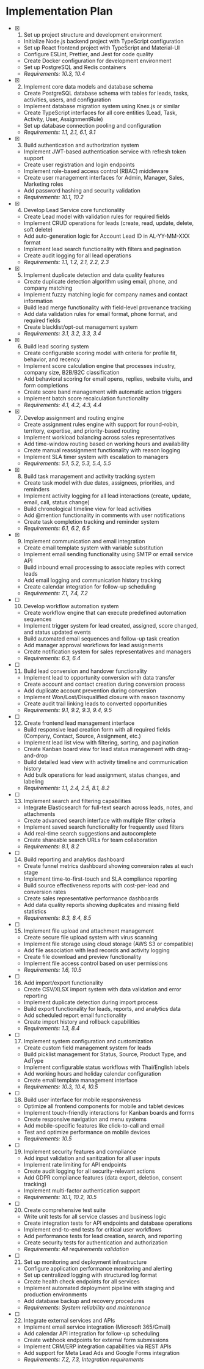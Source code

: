 # Implementation Plan

- [x] 1. Set up project structure and development environment
  - Initialize Node.js backend project with TypeScript configuration
  - Set up React frontend project with TypeScript and Material-UI
  - Configure ESLint, Prettier, and Jest for code quality
  - Create Docker configuration for development environment
  - Set up PostgreSQL and Redis containers
  - _Requirements: 10.3, 10.4_

- [x] 2. Implement core data models and database schema
  - Create PostgreSQL database schema with tables for leads, tasks, activities, users, and configuration
  - Implement database migration system using Knex.js or similar
  - Create TypeScript interfaces for all core entities (Lead, Task, Activity, User, AssignmentRule)
  - Set up database connection pooling and configuration
  - _Requirements: 1.1, 2.1, 6.1, 9.1_

- [x] 3. Build authentication and authorization system
  - Implement JWT-based authentication service with refresh token support
  - Create user registration and login endpoints
  - Implement role-based access control (RBAC) middleware
  - Create user management interfaces for Admin, Manager, Sales, Marketing roles
  - Add password hashing and security validation
  - _Requirements: 10.1, 10.2_

- [x] 4. Develop Lead Service core functionality
  - Create Lead model with validation rules for required fields
  - Implement CRUD operations for leads (create, read, update, delete, soft delete)
  - Add auto-generation logic for Account Lead ID in AL-YY-MM-XXX format
  - Implement lead search functionality with filters and pagination
  - Create audit logging for all lead operations
  - _Requirements: 1.1, 1.2, 2.1, 2.2, 2.3_

- [x] 5. Implement duplicate detection and data quality features
  - Create duplicate detection algorithm using email, phone, and company matching
  - Implement fuzzy matching logic for company names and contact information
  - Build lead merge functionality with field-level provenance tracking
  - Add data validation rules for email format, phone format, and required fields
  - Create blacklist/opt-out management system
  - _Requirements: 3.1, 3.2, 3.3, 3.4_

- [x] 6. Build lead scoring system
  - Create configurable scoring model with criteria for profile fit, behavior, and recency
  - Implement score calculation engine that processes industry, company size, B2B/B2C classification
  - Add behavioral scoring for email opens, replies, website visits, and form completions
  - Create score band management with automatic action triggers
  - Implement batch score recalculation functionality
  - _Requirements: 4.1, 4.2, 4.3, 4.4_

- [x] 7. Develop assignment and routing engine
  - Create assignment rules engine with support for round-robin, territory, expertise, and priority-based routing
  - Implement workload balancing across sales representatives
  - Add time-window routing based on working hours and availability
  - Create manual reassignment functionality with reason logging
  - Implement SLA timer system with escalation to managers
  - _Requirements: 5.1, 5.2, 5.3, 5.4, 5.5_

- [x] 8. Build task management and activity tracking system
  - Create task model with due dates, assignees, priorities, and reminders
  - Implement activity logging for all lead interactions (create, update, email, call, status change)
  - Build chronological timeline view for lead activities
  - Add @mention functionality in comments with user notifications
  - Create task completion tracking and reminder system
  - _Requirements: 6.1, 6.2, 6.5_

- [x] 9. Implement communication and email integration

  - Create email template system with variable substitution
  - Implement email sending functionality using SMTP or email service API
  - Build inbound email processing to associate replies with correct leads
  - Add email logging and communication history tracking
  - Create calendar integration for follow-up scheduling
  - _Requirements: 7.1, 7.4, 7.2_

- [ ] 10. Develop workflow automation system
  - Create workflow engine that can execute predefined automation sequences
  - Implement trigger system for lead created, assigned, score changed, and status updated events
  - Build automated email sequences and follow-up task creation
  - Add manager approval workflows for lead assignments
  - Create notification system for sales representatives and managers
  - _Requirements: 6.3, 6.4_

- [ ] 11. Build lead conversion and handover functionality
  - Implement lead to opportunity conversion with data transfer
  - Create account and contact creation during conversion process
  - Add duplicate account prevention during conversion
  - Implement Won/Lost/Disqualified closure with reason taxonomy
  - Create audit trail linking leads to converted opportunities
  - _Requirements: 9.1, 9.2, 9.3, 9.4, 9.5_

- [ ] 12. Create frontend lead management interface
  - Build responsive lead creation form with all required fields (Company, Contact, Source, Assignment, etc.)
  - Implement lead list view with filtering, sorting, and pagination
  - Create Kanban board view for lead status management with drag-and-drop
  - Build detailed lead view with activity timeline and communication history
  - Add bulk operations for lead assignment, status changes, and labeling
  - _Requirements: 1.1, 2.4, 2.5, 8.1, 8.2_

- [ ] 13. Implement search and filtering capabilities
  - Integrate Elasticsearch for full-text search across leads, notes, and attachments
  - Create advanced search interface with multiple filter criteria
  - Implement saved search functionality for frequently used filters
  - Add real-time search suggestions and autocomplete
  - Create shareable search URLs for team collaboration
  - _Requirements: 8.1, 8.2_

- [ ] 14. Build reporting and analytics dashboard
  - Create funnel metrics dashboard showing conversion rates at each stage
  - Implement time-to-first-touch and SLA compliance reporting
  - Build source effectiveness reports with cost-per-lead and conversion rates
  - Create sales representative performance dashboards
  - Add data quality reports showing duplicates and missing field statistics
  - _Requirements: 8.3, 8.4, 8.5_

- [ ] 15. Implement file upload and attachment management
  - Create secure file upload system with virus scanning
  - Implement file storage using cloud storage (AWS S3 or compatible)
  - Add file association with lead records and activity logging
  - Create file download and preview functionality
  - Implement file access control based on user permissions
  - _Requirements: 1.6, 10.5_

- [ ] 16. Add import/export functionality
  - Create CSV/XLSX import system with data validation and error reporting
  - Implement duplicate detection during import process
  - Build export functionality for leads, reports, and analytics data
  - Add scheduled report email functionality
  - Create import history and rollback capabilities
  - _Requirements: 1.3, 8.4_

- [ ] 17. Implement system configuration and customization
  - Create custom field management system for leads
  - Build picklist management for Status, Source, Product Type, and AdType
  - Implement configurable status workflows with Thai/English labels
  - Add working hours and holiday calendar configuration
  - Create email template management interface
  - _Requirements: 10.3, 10.4, 10.5_

- [ ] 18. Build user interface for mobile responsiveness
  - Optimize all frontend components for mobile and tablet devices
  - Implement touch-friendly interactions for Kanban boards and forms
  - Create responsive navigation and menu systems
  - Add mobile-specific features like click-to-call and email
  - Test and optimize performance on mobile devices
  - _Requirements: 10.5_

- [ ] 19. Implement security features and compliance
  - Add input validation and sanitization for all user inputs
  - Implement rate limiting for API endpoints
  - Create audit logging for all security-relevant actions
  - Add GDPR compliance features (data export, deletion, consent tracking)
  - Implement multi-factor authentication support
  - _Requirements: 10.1, 10.2, 10.5_

- [ ] 20. Create comprehensive test suite
  - Write unit tests for all service classes and business logic
  - Create integration tests for API endpoints and database operations
  - Implement end-to-end tests for critical user workflows
  - Add performance tests for lead creation, search, and reporting
  - Create security tests for authentication and authorization
  - _Requirements: All requirements validation_

- [ ] 21. Set up monitoring and deployment infrastructure
  - Configure application performance monitoring and alerting
  - Set up centralized logging with structured log format
  - Create health check endpoints for all services
  - Implement automated deployment pipeline with staging and production environments
  - Add database backup and recovery procedures
  - _Requirements: System reliability and maintenance_

- [ ] 22. Integrate external services and APIs
  - Implement email service integration (Microsoft 365/Gmail)
  - Add calendar API integration for follow-up scheduling
  - Create webhook endpoints for external form submissions
  - Implement CRM/ERP integration capabilities via REST APIs
  - Add support for Meta Lead Ads and Google Forms integration
  - _Requirements: 7.2, 7.3, Integration requirements_

